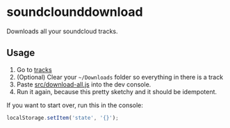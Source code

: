 # soundclounddownload

Downloads all your soundcloud tracks.

## Usage

1. Go to [tracks](https://soundcloud.com/you/tracks)
2. (Optional) Clear your `~/Downloads` folder so everything in there is a track
3. Paste [src/download-all.js](./src/download-all.js) into the dev console.
4. Run it again, because this pretty sketchy and it should be idempotent.

If you want to start over, run this in the console:

```js
localStorage.setItem('state', '{}');
```
